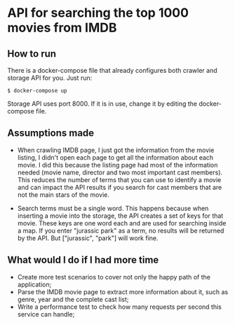 # API for searching the top 1000 movies from IMDB

## How to run
There is a docker-compose file that already configures both crawler and storage API for you. Just run:

```shell
$ docker-compose up
```

Storage API uses port 8000. If it is in use, change it by editing the docker-compose file.

## Assumptions made

* When crawling IMDB page, I just got the information from the movie listing, I didn't open each page to get all the information about each movie. I did this because the listing page had most of the information needed (movie name, director and two most important cast members). This reduces the number of terms that you can use to identify a movie and can impact the API results if you search for cast members that are not the main stars of the movie.

* Search terms must be a single word. This happens because when inserting a movie into the storage, the API creates a set of keys for that movie. These keys are one word each and are used for searching inside a map. If you enter "jurassic park" as a term, no results will be returned by the API. But ["jurassic", "park"] will work fine.

## What would I do if I had more time

* Create more test scenarios to cover not only the happy path of the application;
* Parse the IMDB movie page to extract more information about it, such as genre, year and the complete cast list;
* Write a performance test to check how many requests per second this service can handle;